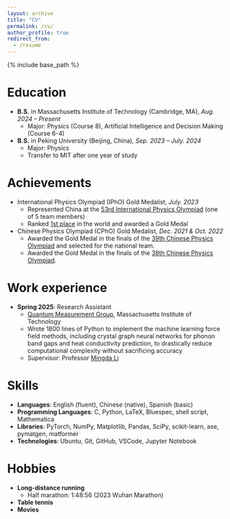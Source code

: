 ```yaml
---
layout: archive
title: "CV"
permalink: /cv/
author_profile: true
redirect_from:
  - /resume
---
```


{% include base_path %}

Education
======

* **B.S.** in Massachusetts Institute of Technology (Cambridge, MA), *Aug. 2024 – Present*
  * Major: Physics (Course 8), Artificial Intelligence and Decision Making (Course 6-4)
* **B.S.** in Peking University (Beijing, China), *Sep. 2023 – July. 2024*
  * Major: Physics
  * Transfer to MIT after one year of study

Achievements
======

* International Physics Olympiad (IPhO) Gold Medalist, *July. 2023*
  * Represented China at the [53rd International Physics Olympiad](https://international-physics-olympiad2023-tokyo.jp/) (one of 5 team members)
  * Ranked [1st place](https://ipho-unofficial.org/timeline/2023/individual) in the world and awarded a Gold Medal
* Chinese Physics Olympiad (CPhO) Gold Medalist, *Dec. 2021 & Oct. 2022*
  * Awarded the Gold Medal in the finals of the [39th Chinese Physics Olympiad](https://cpho.pku.edu.cn/info/1095/1281.htm) and selected for the national team.
  * Awarded the Gold Medal in the finals of the [38th Chinese Physics Olympiad](https://cpho.pku.edu.cn/info/1086/1270.htm).


Work experience
======

* **Spring 2025**: Research Assistant
  * [Quantum Measurement Group](https://qm.mit.edu), Massachusetts Institute of Technology
  * Wrote 1800 lines of Python to implement the machine learning force field methods, including crystal graph neural networks for phonon band gaps and heat conductivity prediction, to drastically reduce computational complexity without sacrificing accuracy
  * Supervisor: Professor [Mingda Li](https://web.mit.edu/nse/people/faculty/mli.html)
  
Skills
======

* **Languages**: English (fluent), Chinese (native), Spanish (basic)
* **Programming Languages**: C, Python, LaTeX, Bluespec, shell script, Mathematica
*	**Libraries**: PyTorch, NumPy, Matplotlib, Pandas, SciPy, scikit-learn, ase, pymatgen, matformer
*	**Technologies**: Ubuntu, Git, GitHub, VSCode, Jupyter Notebook

Hobbies
======

* **Long-distance running**
  * Half marathon: 1:48:56 (2023 Wuhan Marathon)
* **Table tennis**
* **Movies**

<!-- Publications
======
  <ul>{% for post in site.publications reversed %}
    {% include archive-single-cv.html %}
  {% endfor %}</ul> -->
  
<!-- Talks
======
  <ul>{% for post in site.talks reversed %}
    {% include archive-single-talk-cv.html  %}
  {% endfor %}</ul> -->
  
<!-- Teaching
======
  <ul>{% for post in site.teaching reversed %}
    {% include archive-single-cv.html %}
  {% endfor %}</ul> -->
  
<!-- Service and leadership
======
* Currently signed in to 43 different slack teams -->
